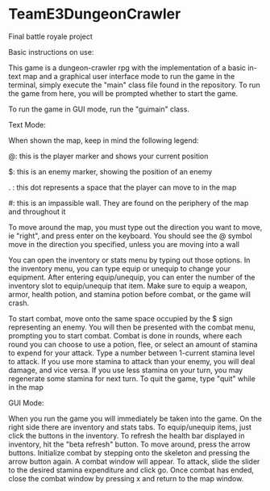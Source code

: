 # TeamE3DungeonCrawler
Final battle royale project

Basic instructions on use:

This game is a dungeon-crawler rpg with the implementation of a basic in-text map and a graphical user interface mode
to run the game in the terminal, simply execute the "main" class file found in the repository. To run the game
from here, you will be prompted whether to start the game.

To run the game in GUI mode, run the "guimain" class.

Text Mode:

When shown the map, keep in mind the following legend:

@: this is the player marker and shows your current position

$: this is an enemy marker, showing the position of an enemy

. : this dot represents a space that the player can move to in the map

#: this is an impassible wall. They are found on the periphery of the map and throughout it

To move around the map, you must type out the direction you want to move, ie "right", and press enter
on the keyboard. You should see the @ symbol move in the direction you specified, unless you are moving
into a wall

You can open the inventory or stats menu by typing out those options. In the inventory menu, you can type equip or unequip to change your equipment. After entering equip/unequip, you can enter the number of the inventory slot to equip/unequip that item. Make sure to equip a weapon, armor, health potion, and stamina potion before combat, or the game will crash.

To start combat, move onto the same space occupied by the $ sign representing an enemy. You will then
be presented with the combat menu, prompting you to start combat. Combat is done in rounds, where each round you can choose to use a potion, flee, or select an amount of stamina to expend for your attack. Type a number between 1-current stamina level to attack. If you use more stamina to attack than your enemy, you will deal damage, and vice versa. If you use less stamina on your turn, you may regenerate some stamina for next turn.
To quit the game, type "quit" while in the map

GUI Mode:

When you run the game you will immediately be taken into the game. On the right side there are inventory and stats tabs. To equip/unequip items, just click the buttons in the inventory. To refresh the health bar displayed in inventory, hit the "beta refresh" button. To move around, press the arrow buttons. Initialize combat by stepping onto the skeleton and pressing the arrow button again. A combat window will appear. To attack, slide the slider to the desired stamina expenditure and click go. Once combat has ended, close the combat window by pressing x and return to the map window.